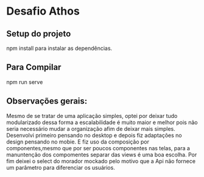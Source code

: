 # Desafio Athos

## Setup do projeto
npm install para instalar as dependências.

## Para Compilar
npm run serve


## Observações gerais:
Mesmo de se tratar de uma aplicação simples, optei por deixar tudo modularizado dessa forma a escalabilidade é muito maior e melhor pois não seria necessário mudar a organização afim de deixar mais simples. Desenvolvi primeiro pensando no desktop e depois fiz adaptações no design pensando no mobie. E fiz uso da composição por componentes,mesmo que por ser  poucos componentes nas telas, para a manuntenção dos compomentes separar das views é uma boa escolha. Por fim deixei o select do morador mockado pelo motivo que a Api não fornece um parâmetro para diferenciar os usuários.



